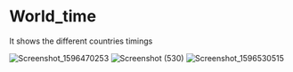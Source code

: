 # World_time
It shows the different countries timings

![Screenshot_1596470253](https://user-images.githubusercontent.com/39808326/89730415-e52c8280-da5b-11ea-885b-739ca43d6159.png)
![Screenshot (530)](https://user-images.githubusercontent.com/39808326/89730496-b06cfb00-da5c-11ea-8d32-84004b334c11.png)
![Screenshot_1596530515](https://user-images.githubusercontent.com/39808326/89730405-cd54fe80-da5b-11ea-8068-feb4ac2e0d16.png)

